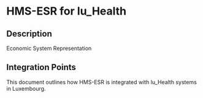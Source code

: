 # HMS-ESR for lu_Health

## Description

Economic System Representation

## Integration Points

This document outlines how HMS-ESR is integrated with lu_Health systems in Luxembourg.
